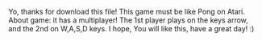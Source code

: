 Yo, thanks for download this file!
This game must be like Pong on Atari. About game: it has a multiplayer! The 1st player plays on the keys arrow, and the 2nd on W,A,S,D keys.
I hope, You will like this, have a great day! :)
